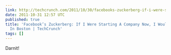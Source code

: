 ```yaml
---
link: http://techcrunch.com/2011/10/30/facebooks-zuckerberg-if-i-were-starting-a-company-now-i-would-have-stayed-in-boston/
date: 2011-10-31 12:57 UTC
published: true
title: 'Facebook’s Zuckerberg: If I Were Starting A Company Now, I Would Have Stayed
  In Boston | TechCrunch'
tags: []
---
```


Darnit!
